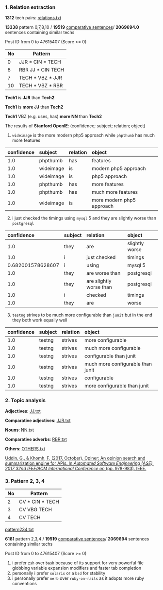 ### 1. Relation extraction

**1312** tech pairs: [relations.txt](https://github.com/hy3440/diffSimilarTech/blob/master/relation/relations.txt)

**13338** pattern 0,7,8,10 / **19519** [comparative sentences](https://github.com/hy3440/diffSimilarTech/blob/master/relation/sentences.txt)/ **2069694.0** sentences containing similar techs

Post ID from 0 to 47615407 (Score >= 0)

| No   | Pattern           |
| ---- | ----------------- |
| 0    | JJR * CIN * TECH  |
| 8    | RBR JJ * CIN TECH |
| 7    | TECH * VBZ * JJR  |
| 10   | TECH * VBZ * RBR  |

**Tech1** is **JJR** than **Tech2**

**Tech1** is **more JJ** than **Tech2**

**Tech1** VBZ (e.g. uses, has) **more NN** than **Tech2**

The results of **Stanford OpenIE**: (confidence; subject; relation; object)

1. `wideimage` is the more modern php5 approach while `phpthumb` has much more features

| confidence | subject   | relation | object                    |
| :--------- | :-------- | :------- | :------------------------ |
| 1.0        | phpthumb  | has      | features                  |
| 1.0        | wideimage | is       | modern php5 approach      |
| 1.0        | wideimage | is       | php5 approach             |
| 1.0        | phpthumb  | has      | more features             |
| 1.0        | phpthumb  | has      | much more features        |
| 1.0        | wideimage | is       | more modern php5 approach |

2. i just checked the timings using `mysql` 5 and they are slightly worse than `postgresql`

| confidence        | subject | relation                | object         |
| :---------------- | :------ | :---------------------- | :------------- |
| 1.0               | they    | are                     | slightly worse |
| 1.0               | i       | just checked            | timings        |
| 0.682001578628607 | i       | using                   | mysql 5        |
| 1.0               | they    | are worse than          | postgresql     |
| 1.0               | they    | are slightly worse than | postgresql     |
| 1.0               | i       | checked                 | timings        |
| 1.0               | they    | are                     | worse          |

3. `testng` strives to be much more configurable than `junit` but in the end they both work equally well

| confidence | subject | relation | object                            |
| :--------- | :------ | :------- | :-------------------------------- |
| 1.0        | testng  | strives  | more configurable                 |
| 1.0        | testng  | strives  | much more configurable            |
| 1.0        | testng  | strives  | configurable than junit           |
| 1.0        | testng  | strives  | much more configurable than junit |
| 1.0        | testng  | strives  | configurable                      |
| 1.0        | testng  | strives  | more configurable than junit      |

### 2. Topic analysis

**Adjectives**: [JJ.txt](https://github.com/hy3440/diffSimilarTech/blob/master/relation/jj.txt)

**Comparative adjectives**: [JJR.txt](https://github.com/hy3440/diffSimilarTech/blob/master/relation/jjr.txt)

**Nouns**: [NN.txt](https://github.com/hy3440/diffSimilarTech/blob/master/relation/nn.txt)

**Comparative adverbs**: [RBR.txt](https://github.com/hy3440/diffSimilarTech/blob/master/relation/rbr.txt)

**Others**: [OTHERS.txt](https://github.com/hy3440/diffSimilarTech/blob/master/relation/other.txt)

[Uddin, G., & Khomh, F. (2017, October). Opiner: An opinion search and summarization engine for APIs. In *Automated Software Engineering (ASE), 2017 32nd IEEE/ACM International Conference on* (pp. 978-983). IEEE.]()

[](https://github.com/hy3440/diffSimilarTech/blob/master/related%20papers/Automatic%20Summarization%20of%20API%20Reviews.pdf)

### 3. Pattern 2, 3, 4

| No   | Pattern         |
| ---- | --------------- |
| 2    | CV * CIN * TECH |
| 3    | CV VBG TECH     |
| 4    | CV TECH         |

[pattern234.txt](https://github.com/hy3440/diffSimilarTech/blob/master/relation/pattern234.txt)

**6181** pattern 2,3,4 / **19519** [comparative sentences](https://github.com/hy3440/diffSimilarTech/blob/master/relation/sentences.txt)/ **2069694** sentences containing similar techs

Post ID from 0 to 47615407 (Score >= 0)

1. i prefer `zsh` over `bash` because of its support for very powerful file globbing variable expansion modifiers and faster tab completion
2. personally i prefer `solaris` or a `bsd` for stability
3. i personally prefer `merb` over `ruby-on-rails` as it adopts more ruby conventions